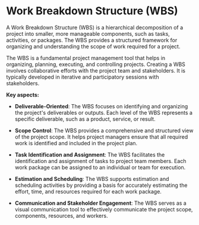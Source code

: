 # Work Breakdown Structure (WBS)

A Work Breakdown Structure (WBS) is a hierarchical decomposition of a project into smaller, more manageable components, such as tasks, activities, or packages. The WBS provides a structured framework for organizing and understanding the scope of work required for a project.

The WBS is a fundamental project management tool that helps in organizing, planning, executing, and controlling projects. Creating a WBS involves collaborative efforts with the project team and stakeholders. It is typically developed in iterative and participatory sessions with stakeholders.

**Key aspects:**

* **Deliverable-Oriented**: The WBS focuses on identifying and organizing the project's deliverables or outputs. Each level of the WBS represents a specific deliverable, such as a product, service, or result.

* **Scope Control**: The WBS provides a comprehensive and structured view of the project scope. It helps project managers ensure that all required work is identified and included in the project plan.

* **Task Identification and Assignment**: The WBS facilitates the identification and assignment of tasks to project team members. Each work package can be assigned to an individual or team for execution.

* **Estimation and Scheduling**: The WBS supports estimation and scheduling activities by providing a basis for accurately estimating the effort, time, and resources required for each work package.

* **Communication and Stakeholder Engagement**: The WBS serves as a visual communication tool to effectively communicate the project scope, components, resources, and workers.
